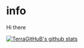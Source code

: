 # info
Hi there

[![TerraGitHuB's github stats](https://github-readme-stats.vercel.app/api?username=TerraGitHuB&theme=dark&show_icons=True)](https://github.com/anuraghazra/github-readme-stats)
